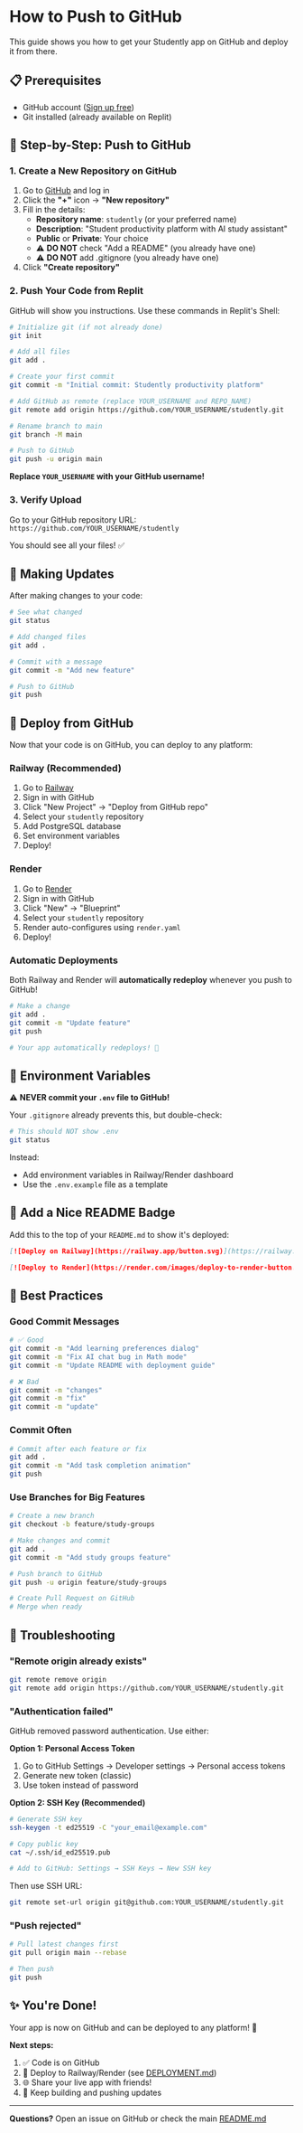 # How to Push to GitHub

This guide shows you how to get your Studently app on GitHub and deploy it from there.

## 📋 Prerequisites

- GitHub account ([Sign up free](https://github.com/signup))
- Git installed (already available on Replit)

## 🚀 Step-by-Step: Push to GitHub

### 1. Create a New Repository on GitHub

1. Go to [GitHub](https://github.com) and log in
2. Click the **"+"** icon → **"New repository"**
3. Fill in the details:
   - **Repository name**: `studently` (or your preferred name)
   - **Description**: "Student productivity platform with AI study assistant"
   - **Public** or **Private**: Your choice
   - ⚠️ **DO NOT** check "Add a README" (you already have one)
   - ⚠️ **DO NOT** add .gitignore (you already have one)
4. Click **"Create repository"**

### 2. Push Your Code from Replit

GitHub will show you instructions. Use these commands in Replit's Shell:

```bash
# Initialize git (if not already done)
git init

# Add all files
git add .

# Create your first commit
git commit -m "Initial commit: Studently productivity platform"

# Add GitHub as remote (replace YOUR_USERNAME and REPO_NAME)
git remote add origin https://github.com/YOUR_USERNAME/studently.git

# Rename branch to main
git branch -M main

# Push to GitHub
git push -u origin main
```

**Replace `YOUR_USERNAME` with your GitHub username!**

### 3. Verify Upload

Go to your GitHub repository URL:
`https://github.com/YOUR_USERNAME/studently`

You should see all your files! ✅

## 🔄 Making Updates

After making changes to your code:

```bash
# See what changed
git status

# Add changed files
git add .

# Commit with a message
git commit -m "Add new feature"

# Push to GitHub
git push
```

## 🚀 Deploy from GitHub

Now that your code is on GitHub, you can deploy to any platform:

### Railway (Recommended)
1. Go to [Railway](https://railway.app)
2. Sign in with GitHub
3. Click "New Project" → "Deploy from GitHub repo"
4. Select your `studently` repository
5. Add PostgreSQL database
6. Set environment variables
7. Deploy!

### Render
1. Go to [Render](https://render.com)
2. Sign in with GitHub
3. Click "New" → "Blueprint"
4. Select your `studently` repository
5. Render auto-configures using `render.yaml`
6. Deploy!

### Automatic Deployments
Both Railway and Render will **automatically redeploy** whenever you push to GitHub!

```bash
# Make a change
git add .
git commit -m "Update feature"
git push

# Your app automatically redeploys! 🎉
```

## 🔐 Environment Variables

⚠️ **NEVER commit your `.env` file to GitHub!**

Your `.gitignore` already prevents this, but double-check:

```bash
# This should NOT show .env
git status
```

Instead:
- Add environment variables in Railway/Render dashboard
- Use the `.env.example` file as a template

## 🌟 Add a Nice README Badge

Add this to the top of your `README.md` to show it's deployed:

```markdown
[![Deploy on Railway](https://railway.app/button.svg)](https://railway.app/new/template?template=https://github.com/YOUR_USERNAME/studently)

[![Deploy to Render](https://render.com/images/deploy-to-render-button.svg)](https://render.com/deploy?repo=https://github.com/YOUR_USERNAME/studently)
```

## 📝 Best Practices

### Good Commit Messages
```bash
# ✅ Good
git commit -m "Add learning preferences dialog"
git commit -m "Fix AI chat bug in Math mode"
git commit -m "Update README with deployment guide"

# ❌ Bad
git commit -m "changes"
git commit -m "fix"
git commit -m "update"
```

### Commit Often
```bash
# Commit after each feature or fix
git add .
git commit -m "Add task completion animation"
git push
```

### Use Branches for Big Features
```bash
# Create a new branch
git checkout -b feature/study-groups

# Make changes and commit
git add .
git commit -m "Add study groups feature"

# Push branch to GitHub
git push -u origin feature/study-groups

# Create Pull Request on GitHub
# Merge when ready
```

## 🐛 Troubleshooting

### "Remote origin already exists"
```bash
git remote remove origin
git remote add origin https://github.com/YOUR_USERNAME/studently.git
```

### "Authentication failed"
GitHub removed password authentication. Use either:

**Option 1: Personal Access Token**
1. Go to GitHub Settings → Developer settings → Personal access tokens
2. Generate new token (classic)
3. Use token instead of password

**Option 2: SSH Key (Recommended)**
```bash
# Generate SSH key
ssh-keygen -t ed25519 -C "your_email@example.com"

# Copy public key
cat ~/.ssh/id_ed25519.pub

# Add to GitHub: Settings → SSH Keys → New SSH key
```

Then use SSH URL:
```bash
git remote set-url origin git@github.com:YOUR_USERNAME/studently.git
```

### "Push rejected"
```bash
# Pull latest changes first
git pull origin main --rebase

# Then push
git push
```

## ✨ You're Done!

Your app is now on GitHub and can be deployed to any platform! 🎉

**Next steps:**
1. ✅ Code is on GitHub
2. 🚀 Deploy to Railway/Render (see [DEPLOYMENT.md](./DEPLOYMENT.md))
3. 🌐 Share your live app with friends!
4. 📱 Keep building and pushing updates

---

**Questions?** Open an issue on GitHub or check the main [README.md](./README.md)
